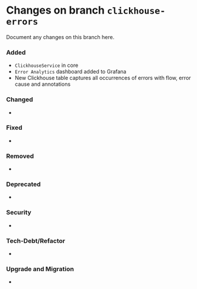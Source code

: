 # Changes on branch `clickhouse-errors`
Document any changes on this branch here.
### Added
- `ClickhouseService` in core
- `Error Analytics` dashboard added to Grafana
- New Clickhouse table captures all occurrences of errors with flow, error cause and annotations

### Changed
- 

### Fixed
- 

### Removed
- 

### Deprecated
- 

### Security
- 

### Tech-Debt/Refactor
- 

### Upgrade and Migration
- 
